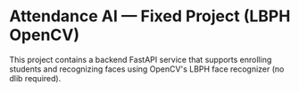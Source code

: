 # Attendance AI — Fixed Project (LBPH OpenCV)

This project contains a backend FastAPI service that supports enrolling students and recognizing faces using OpenCV's LBPH face recognizer (no dlib required).

